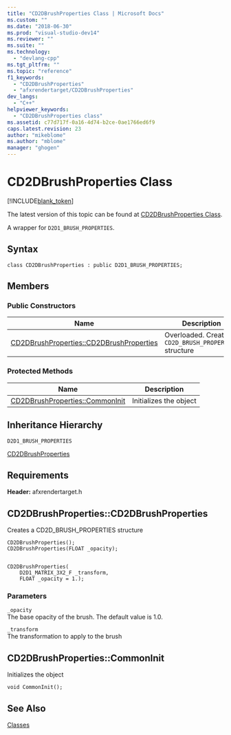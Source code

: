```yaml
---
title: "CD2DBrushProperties Class | Microsoft Docs"
ms.custom: ""
ms.date: "2018-06-30"
ms.prod: "visual-studio-dev14"
ms.reviewer: ""
ms.suite: ""
ms.technology: 
  - "devlang-cpp"
ms.tgt_pltfrm: ""
ms.topic: "reference"
f1_keywords: 
  - "CD2DBrushProperties"
  - "afxrendertarget/CD2DBrushProperties"
dev_langs: 
  - "C++"
helpviewer_keywords: 
  - "CD2DBrushProperties class"
ms.assetid: c77d717f-0a16-4d74-b2ce-0ae1766ed6f9
caps.latest.revision: 23
author: "mikeblome"
ms.author: "mblome"
manager: "ghogen"
---
```

# CD2DBrushProperties Class
[!INCLUDE[blank_token](../../includes/blank-token.md)]

The latest version of this topic can be found at [CD2DBrushProperties Class](https://docs.microsoft.com/cpp/mfc/reference/cd2dbrushproperties-class).  
  
  
A wrapper for `D2D1_BRUSH_PROPERTIES`.  
  
## Syntax  
  
```  
class CD2DBrushProperties : public D2D1_BRUSH_PROPERTIES;  
```  
  
## Members  
  
### Public Constructors  
  
|Name|Description|  
|----------|-----------------|  
|[CD2DBrushProperties::CD2DBrushProperties](#cd2dbrushproperties__cd2dbrushproperties)|Overloaded. Creates a `CD2D_BRUSH_PROPERTIES` structure|  
  
### Protected Methods  
  
|Name|Description|  
|----------|-----------------|  
|[CD2DBrushProperties::CommonInit](#cd2dbrushproperties__commoninit)|Initializes the object|  
  
## Inheritance Hierarchy  
 `D2D1_BRUSH_PROPERTIES`  
  
 [CD2DBrushProperties](../../mfc/reference/cd2dbrushproperties-class.md)  
  
## Requirements  
 **Header:** afxrendertarget.h  
  
##  <a name="cd2dbrushproperties__cd2dbrushproperties"></a>  CD2DBrushProperties::CD2DBrushProperties  
 Creates a CD2D_BRUSH_PROPERTIES structure  
  
```  
CD2DBrushProperties();  
CD2DBrushProperties(FLOAT _opacity);

 CD2DBrushProperties(
    D2D1_MATRIX_3X2_F _transform,  
    FLOAT _opacity = 1.);
```  
  
### Parameters  
 `_opacity`  
 The base opacity of the brush. The default value is 1.0.  
  
 `_transform`  
 The transformation to apply to the brush  
  
##  <a name="cd2dbrushproperties__commoninit"></a>  CD2DBrushProperties::CommonInit  
 Initializes the object  
  
```  
void CommonInit();
```  
  
## See Also  
 [Classes](../../mfc/reference/mfc-classes.md)






